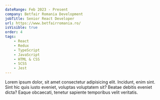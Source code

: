 ```yaml
---
dateRange: Feb 2023 - Present
company: Betfair Romania Development
jobTitle: Senior React Developer
url: https://www.betfairromania.ro/
isVisible: true
order: 4
tags:
    - React
    - Redux
    - TypeScript
    - JavaScript
    - HTML & CSS
    - SCSS
    - Jest
---
```


Lorem ipsum dolor, sit amet consectetur adipisicing elit. Incidunt, enim sint. Sint hic quis iusto eveniet, voluptas voluptatem sit? Beatae debitis eveniet dicta? Eaque obcaecati, tenetur sapiente temporibus velit veritatis.
